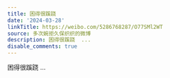 ```yaml
---
title: 困得很蹊跷
date: '2024-03-28'
linkTitle: https://weibo.com/5286768287/O77SMl2WT
source: 多次婉拒久保织织的微博
description: 困得很蹊跷  ...
disable_comments: true
---
```

困得很蹊跷  ...